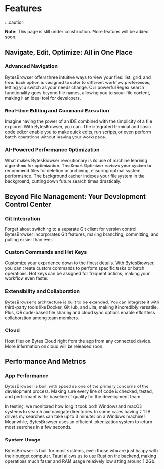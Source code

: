 
# Features

:::caution

**Note:** This page is still under construction. More features will be added soon.

## Navigate, Edit, Optimize: All in One Place

### Advanced Navigation

BytesBrowser offers three intuitive ways to view your files: list, grid, and tree. Each option is designed to cater to different workflow preferences, letting you switch as your needs change. Our powerful Regex search functionality goes beyond file names, allowing you to scour file content, making it an ideal tool for developers.

### Real-time Editing and Command Execution

Imagine having the power of an IDE combined with the simplicity of a file explorer. With BytesBrowser, you can. The integrated terminal and basic code editor enable you to make quick edits, run scripts, or even perform batch operations without leaving your workspace.

### AI-Powered Performance Optimization

What makes BytesBrowser revolutionary is its use of machine learning algorithms for optimization. The Smart Optimizer reviews your system to recommend files for deletion or archiving, ensuring optimal system performance. The background cacher indexes your file system in the background, cutting down future search times drastically. 

## Beyond File Management: Your Development Control Center

### Git Integration

Forget about switching to a separate Git client for version control. BytesBrowser incorporates Git features, making branching, committing, and pulling easier than ever.

### Custom Commands and Hot Keys

Customize your experience down to the finest details. With BytesBrowser, you can create custom commands to perform specific tasks or batch operations. Hot keys can be assigned for frequent actions, making your workflow even faster.

### Extensibility and Collaboration

BytesBrowser’s architecture is built to be extended. You can integrate it with third-party tools like Docker, GitHub, and Jira, making it incredibly versatile. Plus, QR code-based file sharing and cloud sync options enable effortless collaboration among team members.

### Cloud

Host files on Bytes Cloud right from the app from any connected device. More information on cloud will be released soon.

## Performance And Metrics

### App Performance

BytesBrowser is built with speed as one of the primary concerns of the development process. Making sure every line of code is checked, tested, and performant is the baseline of quality for the development team.

In testing, we monitored how long it took both Windows and macOS systems to search and navigate directories. In some cases having 2 1TB drives my searches can take up to 3 minutes on a Windows machine! Meanwhile, BytesBrowser uses an efficient tokenization system to return most searches in a few seconds.

### System Usage

BytesBrowser is built for most systems, even those who are just happy with their budget computer. Tauri allows us to use Rust on the backend, making operations much faster and RAM usage relatively low sitting around 1.2Gb.